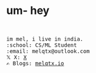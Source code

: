 
<h1 >um- hey</h1><br>

<p>
<samp>
    im mel, i live in india.<br>
    :school: CS/ML Student <em></em><br>
    :email:	melqtx@outlook.com <br>
     𝕏 X:  <a href="https://X.com/melqtx/">X</a> <br>
    ✍️ Blogs:  <a href="https://melqtx.github.io">melqtx.io</a> <br><br><br>
    </samp>
</p>  
